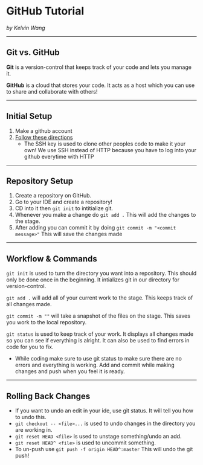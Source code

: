 # **GitHub Tutorial**

_by Kelvin Wang_

---
## Git vs. GitHub
**Git** is a version-control that keeps track of your code and lets you manage it. 

**GitHub** is a cloud that stores your code. It acts as a host which you can use to share and collaborate with others!



---
## Initial Setup
1. Make a github account
2. [Follow these directions](https://github.com/hstatsep/ide50/blob/master/README.md)  
    * The SSH key is used to clone other peoples code to make it your own! We use SSH instead of HTTP because you have to log into your github everytime with HTTP

---
## Repository Setup
1. Create a repository on GitHub.
2. Go to your IDE and create a repository!
3. CD into it then `git init` to intitialize git.
4. Whenever you make a change do `git add .` This will add the changes to the stage.
5. After adding you can commit it by doing `git commit -m "<commit message>"` This will save the changes made 
---
## Workflow & Commands
`git init` is used to turn the directory you want into a repository. This should only be done once in the beginning. It intializes git in our directory for version-control.   


`git add .`  will add all of your current work to the stage. This keeps track of all changes made.  


`git commit -m ""` will take a snapshot of the files on the stage. This saves you work to the local repository.  


`git status` is used to keep track of your work. It displays all changes made so you can see if everything is alright. It can also be used to find errors in code for you to fix. 

* While coding make sure to use git status to make sure there are no errors and everything is working. Add and commit while making changes and push when you feel it is ready. 

---
## Rolling Back Changes
* If you want to undo an edit in your ide, use git status. It will tell you how to undo this. 
* `git checkout -- <file>...` is used to undo changes in the directory you are working in.
* `git reset HEAD <file>` is used to unstage something/undo an add.
* `git reset HEAD^ <file>` is used to uncommit something.
* To un-push use `git push -f origin HEAD^:master` This will undo the git push!